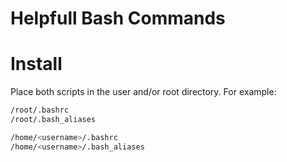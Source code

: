 # Helpfull Bash Commands

# Install
Place both scripts in the user and/or root directory.
For example:

```bash
/root/.bashrc
/root/.bash_aliases

/home/<username>/.bashrc
/home/<username>/.bash_aliases
```
